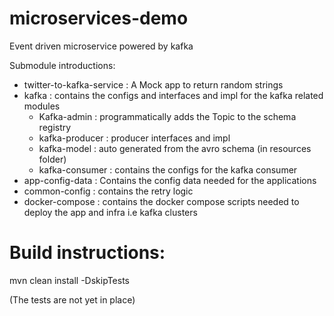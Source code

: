 # microservices-demo
Event driven microservice powered by kafka

Submodule introductions:
- twitter-to-kafka-service : A Mock app to return random strings
- kafka : contains the configs and interfaces and impl for the kafka related modules
  - Kafka-admin : programmatically adds the Topic to the schema registry
  - kafka-producer : producer interfaces and impl
  - kafka-model : auto generated from the avro schema (in resources folder)
  - kafka-consumer : contains the configs for the kafka consumer
- app-config-data : Contains the config data needed for the applications
- common-config : contains the retry logic
- docker-compose : contains the docker compose scripts needed to deploy the app and infra i.e kafka clusters

# Build instructions: 

mvn clean install -DskipTests

(The tests are not yet in place)



